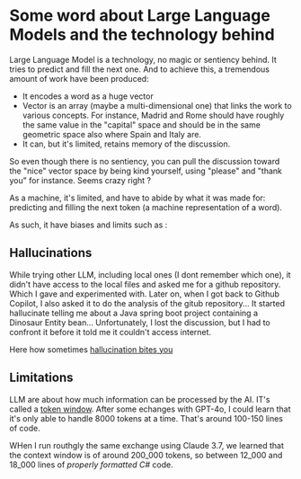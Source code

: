 # Some word about Large Language Models and the technology behind

Large Language Model is a technology, no magic or sentiency behind. 
It tries to predict and fill the next one.
And to achieve this, a tremendous amount of work have been produced:
- It encodes a word as a huge vector
- Vector is an array (maybe a multi-dimensional one) that links the work to various concepts. For instance, Madrid and Rome should have roughly the same value in the "capital" space and should be in the same geometric space also where Spain and Italy are.
- It can, but it's limited, retains memory of the discussion.

So even though there is no sentiency, you can pull the discussion toward the "nice" vector space by being kind yourself, using "please" and "thank you" for instance. 
Seems crazy right ?

As a machine, it's limited, and have to abide by what it was made for: predicting and filling the next token (a machine representation of a word).

As such, it have biases and limits such as : 


## Hallucinations
While trying other LLM, including local ones (I dont remember which one), it didn't have access to the local files and asked me for a github repository. Which I gave and experimented with.
Later on, when I got back to Github Copilot, I also asked it to do the analysis of the gitub repository...
It started hallucinate telling me about a Java spring boot project containing a Dinosaur Entity bean...
Unfortunately, I lost the discussion, but I had to confront it before it told me it couldn't access internet.

Here how sometimes [hallucination bites you](1-HALLUCINATION.md)

## Limitations

LLM are about how much information can be processed by the AI. IT's called a [token window](2-TOKENWINDOW.md). After some echanges with GPT-4o, I could learn that it's only able to handle 8000 tokens at a time. That's around 100-150 lines of code. 

WHen I run routhgly the same exchange using Claude 3.7, we learned that the context window is of around 200_000 tokens, so between 12_000 and 18_000 lines of *properly formatted C#* code.